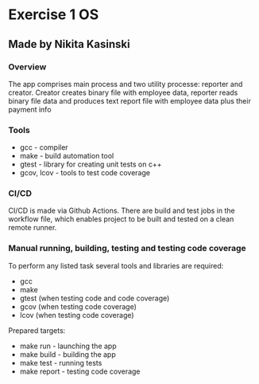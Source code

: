 # Exercise 1 ОS
## Made by Nikita Kasinski
### Overview
The app comprises main process and two utility processe: reporter and creator. Creator creates binary file with employee data, reporter reads binary file data and produces text report file with employee data plus their payment info
### Tools
* gcc - compiler
* make - build automation tool
* gtest - library for creating unit tests on c++
* gcov, lcov - tools to test code coverage
### CI/CD
CI/CD is made via Github Actions. There are build and test jobs in the workflow file, which enables project to be built and tested on a clean remote runner.
### Manual running, building, testing and testing code coverage
To perform any listed task several tools and libraries are required:
* gcc
* make 
* gtest (when testing code and code coverage)
* gcov (when testing code coverage)
* lcov (when testing code coverage)

Prepared targets:
* make run - launching the app
* make build - building the app
* make test - running tests
* make report - testing code coverage
